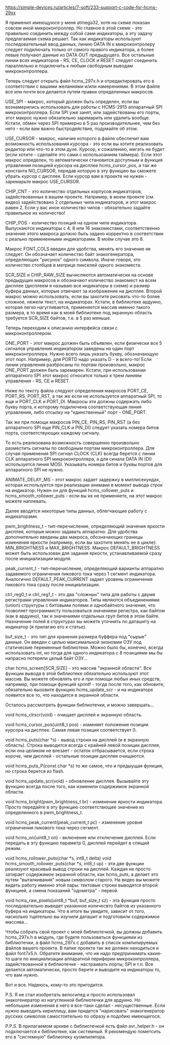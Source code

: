 https://simple-devices.ru/articles/7-soft/233-support-c-code-for-hcms-29xx

Я применил имеющуюся у меня atmega32, хотя на схеме показан совсем иной микроконтроллер. Но главное в этой схеме - это правильно соединить между собой сами индикаторы, а эту задачу предлагаемая схема решает. Так как индикаторы используют последовательный ввод данных, линию DATA IN к микроконтролеру следует подключать только от самого правого индикатора, а более левые получают данные из DATA OUT предыдущего. Все остальные линии всех индикаторов - RS, CE, CLOCK и RESET следует соединить параллельно и подключить к любым свободным выводам микроконтроллера.

Теперь следует открыть файл hcms_297x.h и отредактировать его в соответствии с вашими желаниями и/или намерениями. В этом файле все или почти все делается путем правки определенных макросов.

USE_SPI - макрос, который должен быть определен, если вы вознамерились использовать для работы с HCMS-2915 аппаратный SPI микроконтроллера. Если SPI уже занят, или задействованы его порты, этот макрос нужно обязательно заремарить или удалить вообще. Кстати, обмен через SPI примерно в 5 раз производительнее, чем без него - если вам важно быстродействие, подумайте об этом.

USE_CURSOR - макрос, наличие которого в файле обеспечит вам возможность использования курсора - это если вы хотите реализовать редактор или что-то в этом духе. Курсор, к сожалению, мигать не будет (если хотите - сделайте это сами с использоанием таймера). Если этот макрос определен, то автоматически становится доступным и функция управления позицией курсора на дисплее hcms_cursor_pos, а так же константа NO_CURSOR, передав которую в эту функцию вы сможете убрать курсор с дисплея. Если курсор вам в проекте не нужен - заремарьте макрос USE_CURSOR.

CHIP_CNT - это количество отдельных корпусов индикаторов, задействованных в вашем проекте. Например, в моем проекте (см. видео) задействовано 2 отдельных чипа индикаторов, и этот макрос равен 2. Если у вас иное количество чипов - обязательно задайте правильное их количество!

CHIP_POS - количество позиций на одном чипе индикатора. Выпускаются индикаторы с 4, 8 или 16 знакоместами, соответственно значение этого макроса должно быть задано корректно в соответствии с реально примененными индикаторами. В моём случае это 8.

Макрос FONT_COLS введен для удобства, менять его значение не следует. Он обозначает количество байт знакогенератора, определяющих "рисунок" одного символа. Иначе говоря, это количество столбцов в матрице пикселей одного знакоместа.

SCR_SIZE и CHIP_RAW_SIZE вычисляются автоматически на основе предыдущих макросов и обозначают количество знакомест на всем дисплее (дисплеем я называю все индикаторы в схеме) и размер буфера данных, которые отвечают за изображение на дисплее. Второй макрос можно использовать, если вы захотите рисовать что-то более сложное, нежели текст, на индикаторах. Кстати, в библиотеке ардуино, которая легко нагугливается, применяется массив именно такого размера, в то время как в моей библиотеке под экранную область требуется SCR_SIZE байтов, т.е. в 5 раз меньше.

Теперь переходим к описанию интерфейса связи с микроконтроллером.

ONE_PORT - этот макрос должен быть объявлен, если физически все 5 сигналов управления индикатором заведены на один порт микроконтроллера. Нужно всего лишь указать букву, обозначающую этот порт. Например, для PORTD надо указать D - и всего-то! Если линии управления разбросаны по портам произвольно, макрос ONE_PORT должен быть заремарен. Кстати, при использовании аппаратного SPI этот макрос относится только к трем линиям управления - RS, CE и RESET.

Ниже по тексту файла следуют определения макросов PORT_CE, PORT_RS, PORT_RST, а так же если не используется аппаратный SPI, то еще и PORT_CLK и PORT_DI. Макросы эти должны содержать либо букву порта, к которому подключена соответствующая линия управления, либо отсылку на "единственный" порт - ONE_PORT. 

Так же при помощи макросов PIN_CE, PIN_RS, PIN_RST (а без аппаратного SPI еще PIN_CLK и PIN_DI) следует указать номера битов порта, соответствующих каждому сигналу. 

То есть реализована возможность совершенно произвольно разместить сигналы по свободным портам микроконтроллера. Для случая применения SPI сигнал CLOCK (CLK) всегда берется с линии CLK аппаратного SPI микроконтроллера, а для синала DATA IN (DI) используется линия MOSI. Указывать номера битов и буквы портов для аппаратного SPI не нужно.

ANIMATE_DELAY_MS - этот макрос задает задержку в миллисекундах, которая используется при реализации анимаии в момент вывода строк на индикатор. Нужен он для функций hcms_rollower_puts и hcms_smooth_rollower_puts - если вы их не применяете, на этот макрос можете наплевать.

Далее вводятся некоторые типы данных, облегчающие работу с индикаторами.

pwm_brightness_t - тип-перечисление, определяющий значения яркости дисплея, которые можно задавать аппаратно. Для удобства дополнительно введены два макроса, обозначающих границы изменения яркости (например, если вы захотите менять ее в цикле): MIN_BRIGHTNESS и MAX_BRIGHTNESS. Макрос DEFAULT_BRIGHTNESS может быть использован для задания яркости, устанавливаемой сразу после инициализации модуля.

peak_current_t - тип-перечисление, определяющий варианты аппаратно задавемого ограничения пикового тока через 1 сегмент индикатора. Аналогично DEFAULT_PEAK_CURRENT задает уровень ограничения пикового тока сразу после инициализации.

ctrl_reg0_t и ctrl_reg1_t - это два "сложных" типа для работы с двумя регистрами управления индикаторов. Типы являются объединениями (union) структуры с битовыми полями и однобайтного значения, что позволяет программисту пользоваться значением регистра, как байтом (как в ардуино), так и значениями отдельных груп битов в этом байте. Назначение полей в структурах вы можете уточнить по даташиту на индикатор (я прилагаю его к статье).

buf_size_t - это тип для хранения размера буффера под "сырые" данные. Он введен с целью максимальной экономии ОЗУ под статические переменные библиотеки. Можно было бы, конечно, всегда использовать int, но тогда для одного индикатора с 8 позициями мы бы напрасно потеряли целый байт ОЗУ...

char hcms_screen[SCR_SIZE] - это массив "экранной области". Все функции вывода в этой библиотеке обязательно используют этот массив. Вы можете обновлять его и при помощи любых иных средств, например, при помощи функций sprintf - тогда после того, как обновите, обязательно вызовите функцию hcms_update_scr - и на индикаторе появится все то, что находится в экранной области.

Осталось рассмотреть функции библиотечки, и можно завершать...

void hcms_clrscr(void) - очищает дисплей и экранную область.

void hcms_cursor_pos(uint8_t pos) - изменяет положение позиции курсора на дисплее. Самая левая позиция соответствует 0.

void hcms_puts(char *s) - вывод строки на дисплей (и в экранную область). Строка выводится всегда с крайней левой позиции дисплея, если она целиком не влезает - остаток отбрасывается, если строка короче, чем дисплей - остальные позиции дисплея очищаются.

void hcms_puts_P(const char *s) то же самое, что и предыущая функция, но строка берется из flash.

void hcms_update_scr(void) - обновление дисплея. Вызывайте эту функцию всегда после того, как изменили содержимое экранной области.

void hcms_bright(pwm_brightness_t br) - изменение яркости индикатора. Просто передайте в эту функцию соответствющее значение из определенного в  pwm_brightness_t.

void hcms_peak_current(peak_current_t pc) - изменение уровня ограничения пикового тока через сегмент.

void hcms_on(uint8_t on) - включение или отключение дисплея. Если передать в эту функцию параметр 0, дисплей перейдет в спящий режим.

void hcms_rollower_puts(char *s, int8_t delta)
void hcms_smooth_rollower_puts(char *s, int8_t up) - эти две функции реализуют красивый вывод строки на дисплей. Каждая не просто затирает содержимое экранной области, как hcms_puts, а делает это путем "выталкивания" новым символом старого. На видео вы можете видеть работу именно этой пары: тектовые строки выводятся второй функцией, а смена показаний "одометра" - первой.

void hcms_raw_pixels(uint8_t *buf, buf_size_t sz) - эта функция просто последовательно выведет указанное количесвто байтов из указанного буфера на индикаторы. Что в итоге вы увидите, зависит от того, насколько тщятельно вы изучили даташит и подготовили содержимое массива...

Чтобы собрать свой проект с моей библиотечкой, вы должны добавить hcms_297x.h в модуль, где будете пользоваться функциями из библиотечки, а файл hcms_297x.c добавить в список компилируемых файлов вашего проекта. В папке проекта так же должен находиться и файл font7x5.h. Обратите внимание, что не надо предпринимать какие-то шаги по инициализации аппаратной периферии микроконтроллера, задействованной в библиотечке - настраивать порты, SPI и т.п. Все делается автоматически, просто берите и выводите на индикаторы то, что вам нужно.

Вот и все. Надеюсь, кому-то это пригодится.

P.S. Я не стал изобретать велосипед и просто использовал знакогенератор из нагугленной библиотечки для ардуино. Но небольшие изменения в него я все-таки сделал - несущественные. Если нужно выводить кириллицу, вам придется "нарисовать" знакогенератор русских символов самостоятельно по образу и подобию имеющегося.

P.P.S. В прилагаемом архиве с библиотечкой есть файл avr_helper.h - он подключается к библиотеке, как системный. Я рекомендую пометсить его в "системную" библиотеку куомпилятора.
